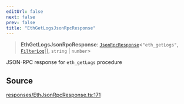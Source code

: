 ```yaml
---
editUrl: false
next: false
prev: false
title: "EthGetLogsJsonRpcResponse"
---
```


> **EthGetLogsJsonRpcResponse**: [`JsonRpcResponse`](/reference/jsonrpc/type-aliases/jsonrpcresponse/)\<`"eth_getLogs"`, [`FilterLog`](/reference/actions-types/type-aliases/filterlog/)[], `string` \| `number`\>

JSON-RPC response for `eth_getLogs` procedure

## Source

[responses/EthJsonRpcResponse.ts:171](https://github.com/evmts/tevm-monorepo/blob/main/packages/procedures-types/src/responses/EthJsonRpcResponse.ts#L171)
